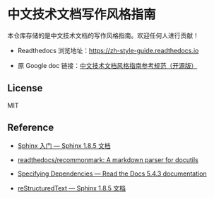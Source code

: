 # 中文技术文档写作风格指南

本仓库存储的是中文技术文档的写作风格指南。欢迎任何人进行贡献！

- Readthedocs 浏览地址：<https://zh-style-guide.readthedocs.io>

- 原 Google doc 链接：[中文技术文档风格指南参考规范（开源版）](https://docs.google.com/document/d/1xHO_l63RvpOdY2jP4XtQaPtbElu2I4tTBHeilMXfJ98/edit?usp=sharing)

## License

MIT

## Reference

- [Sphinx 入门 — Sphinx 1.8.5 文档](https://sphinx-doc.readthedocs.io/zh_CN/master/usage/quickstart.html#adding-content)

- [readthedocs/recommonmark: A markdown parser for docutils](https://github.com/readthedocs/recommonmark#linking-to-headings-in-other-files)

- [Specifying Dependencies — Read the Docs 5.4.3 documentation](https://docs.readthedocs.io/en/latest/guides/specifying-dependencies.html)

- [reStructuredText — Sphinx 1.8.5 文档](https://sphinx-doc.readthedocs.io/zh_CN/master/usage/restructuredtext/index.html)

